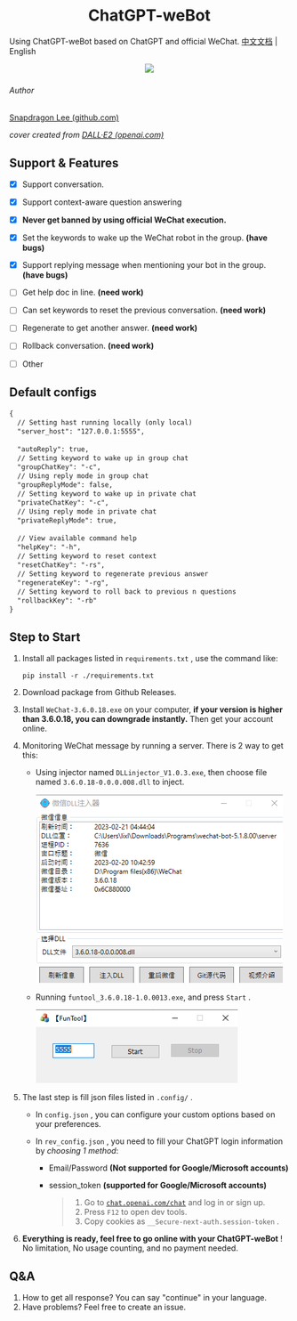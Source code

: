 <h1 align="center">ChatGPT-weBot</h1>



Using ChatGPT-weBot based on ChatGPT and official WeChat. [中文文档](https://github.com/SnapdragonLee/ChatGPT-weBot/Readme_ZH.md) | English

<div align="center"> <img src="assets/DALL·E  - A robot is working hard to transform, modify, and revolutionize the WeChat software.png" width="50%"> </div>

###### Author

[Snapdragon Lee (github.com)](https://github.com/SnapdragonLee) 

*cover created from [DALL·E2 (openai.com)](https://labs.openai.com/)*



## Support & Features

- [x] Support conversation.
- [x] Support context-aware question answering
- [x] **Never get banned by using official WeChat execution.**
- [x] Set the keywords to wake up the WeChat robot in the group. **(have bugs)**
- [x] Support replying message when mentioning your bot in the group. **(have bugs)**
- [ ] Get help doc in line. **(need work)**
- [ ] Can set keywords to reset the previous conversation. **(need work)**
- [ ] Regenerate to get another answer. **(need work)**
- [ ] Rollback conversation. **(need work)**
- [ ] Other





## Default configs

```
{
  // Setting hast running locally (only local)
  "server_host": "127.0.0.1:5555",

  "autoReply": true,
  // Setting keyword to wake up in group chat
  "groupChatKey": "-c",
  // Using reply mode in group chat
  "groupReplyMode": false,
  // Setting keyword to wake up in private chat
  "privateChatKey": "-c",
  // Using reply mode in private chat
  "privateReplyMode": true,

  // View available command help
  "helpKey": "-h",
  // Setting keyword to reset context
  "resetChatKey": "-rs",
  // Setting keyword to regenerate previous answer
  "regenerateKey": "-rg",
  // Setting keyword to roll back to previous n questions
  "rollbackKey": "-rb"
}
```





## Step to Start

1. Install all packages listed in `requirements.txt` , use the command like:

   ```
   pip install -r ./requirements.txt
   ```

   

2. Download package from Github Releases.

3. Install `WeChat-3.6.0.18.exe` on your computer, **if your version is higher than 3.6.0.18, you can downgrade instantly.** Then get your account online.

   

4. Monitoring WeChat message by running a server. There is 2 way to get this:

   - Using injector named `DLLinjector_V1.0.3.exe`, then choose file named `3.6.0.18-0.0.0.008.dll` to inject.

     ![image-20230221044543472](assets/image-20230221044543472.png)

     

   - Running `funtool_3.6.0.18-1.0.0013.exe`, and press `Start` .

     ![image-20230221044609319](assets/image-20230221044609319.png)

   

5. The last step is fill json files listed in `.config/` . 

   - In `config.json` ,  you can configure your custom options based on your preferences.

   - In `rev_config.json` , you need to fill your ChatGPT login information by *choosing 1 method*: 

     - Email/Password **(Not supported for Google/Microsoft accounts)**

     - session_token **(supported for Google/Microsoft accounts)**

       > 1. Go to [`chat.openai.com/chat`](https://chat.openai.com/chat) and log in or sign up.
       > 2. Press `F12` to open dev tools.
       > 3. Copy cookies as `__Secure-next-auth.session-token` .

     

6. **Everything is ready, feel free to go online with your ChatGPT-weBot** ! No limitation, No usage counting, and no payment needed.





## Q&A

1. How to get all response? You can say "continue" in your language.
2. Have problems? Feel free to create an issue.